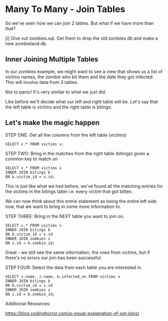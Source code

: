 # Many To Many - Join Tables

So we've seen how we can join 2 tables. But what if we have more than that?

[i] Give out zombies.sql. Get them to drop the old zombies db and make a new zombieland db.

## Inner Joining Multiple Tables

In our zombies example, we might want to see a view that shows us a list of victims names, the zombie who bit them and the date they got infected. This will involve data from 3 tables.

Not to panic! It's very similar to what we just did.

Like before we'll decide what our left and right table will be. Let's say that the left table is victims and the right table is bitings.

## Let's make the magic happen

STEP ONE: Get all the columns from the left table (victims)
```
SELECT v.* FROM victims v;
```

STEP TWO: Bring in the matches from the right table (bitings) given a common key to match on

```
SELECT v.* FROM victims v
INNER JOIN bitings b
ON b.victim_id = v.id;
```

This is just like what we had before, we've found all the matching entries for the victims in the bitings table i.e. every victim that got bitten.

We can now think about this entrie statement as being the entire left side now, that we want to bring in some more information to.

STEP THREE: Bring in the NEXT table you want to join on.

```
SELECT v.* FROM victims v
INNER JOIN bitings b
ON b.victim_id = v.id
INNER JOIN zombies z
ON z.id = b.zombie_id;
```

Great - we still see the same information, the rows from victims, but if there's no errors our join has been successful.

STEP FOUR: Select the data from each table you are interested in.

```
SELECT v.name, z.name, b.infected_on FROM victims v
INNER JOIN bitings b
ON b.victim_id = v.id
INNER JOIN zombies z
ON z.id = b.zombie_id;
```

Additional Resources:

https://blog.codinghorror.com/a-visual-explanation-of-sql-joins/